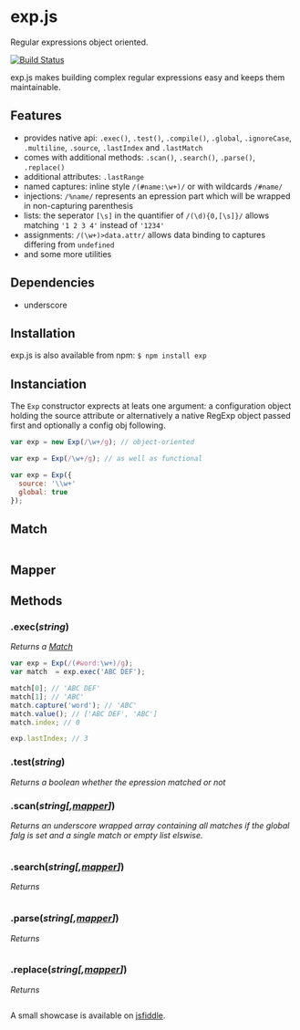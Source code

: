 exp.js
======

Regular expressions object oriented.

[![Build Status](https://travis-ci.org/sbekoe/exp.js.png)](https://travis-ci.org/sbekoe/exp.js)

exp.js makes building complex regular expressions easy and keeps them maintainable.

## Features
- provides native api: `.exec()`, `.test()`, `.compile()`, `.global`, `.ignoreCase`, `.multiline`, `.source`, `.lastIndex` and `.lastMatch`
- comes with additional methods: `.scan()`, `.search()`, `.parse()`, `.replace()`
- additional attributes: `.lastRange`
- named captures: inline style `/(#name:\w+)/` or with wildcards `/#name/`
- injections: `/%name/` represents an epression part which will be wrapped in non-capturing parenthesis
- lists: the seperator `[\s]` in the quantifier of `/(\d){0,[\s]}/` allows matching `'1 2 3 4'` instead of `'1234'`
- assignments: `/(\w+)>data.attr/` allows data binding to captures differing from `undefined`
- and some more utilities

## Dependencies
- underscore

## Installation
exp.js is also available from npm: `$ npm install exp`

## Instanciation
The `Exp` constructor exprects at leats one argument: a configuration object holding the source attribute or alternatively a native RegExp object passed first and optionally a config obj following.
```javascript
var exp = new Exp(/\w+/g); // object-oriented

var exp = Exp(/\w+/g); // as well as functional

var exp = Exp({
  source: '\\w+'
  global: true
});
```

## Match<a id="match"/>
```javascript
```

## Mapper<a id="mapper"/>
## Methods<a id="methods"/>
### .exec(*string*)<a id="exec"/>
*Returns a  [Match](#match)*
```javascript
var exp = Exp(/(#word:\w+)/g);
var match  = exp.exec('ABC DEF');

match[0]; // 'ABC DEF'
match[1]; // 'ABC'
match.capture('word'); // 'ABC'
match.value(); // ['ABC DEF', 'ABC']
match.index; // 0

exp.lastIndex; // 3
```

### .test(*string*)<a id="test"/>
*Returns a boolean whether the epression matched or not*

### .scan(*string[,[mapper](#mapper)]*)<a id="scan"/>
*Returns an underscore wrapped array containing all matches  if the global falg is set and a single match or empty list elswise.*
```javascript
```

### .search(*string[,[mapper](#mapper)]*)<a id="search"/>
*Returns*
```javascript
```

### .parse(*string[,[mapper](#mapper)]*)<a id="parse"/>
*Returns*
```javascript
```

### .replace(*string[,[mapper](#mapper)]*)<a id="repace"/>
*Returns*
```javascript
```
A small showcase is available on [jsfiddle](http://jsfiddle.net/eokeb/rFgdY/8/).